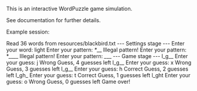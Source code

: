This is an interactive WordPuzzle game simulation.

See documentation for further details.

Example session:

Read 36 words from resources/blackbird.txt
--- Settings stage ---
Enter your word:
light
Enter your pattern:
_*___
Illegal pattern!
Enter your pattern:
*____
Illegal pattern!
Enter your pattern:
*_*__
--- Game stage ---
l_g__
Enter your guess:
j
Wrong Guess, 4 guesses left
l_g__
Enter your guess:
x
Wrong Guess, 3 guesses left
l_g__
Enter your guess:
h
Correct Guess, 2 guesses left
l_gh_
Enter your guess:
t
Correct Guess, 1 guesses left
l_ght
Enter your guess:
o
Wrong Guess, 0 guesses left
Game over!
